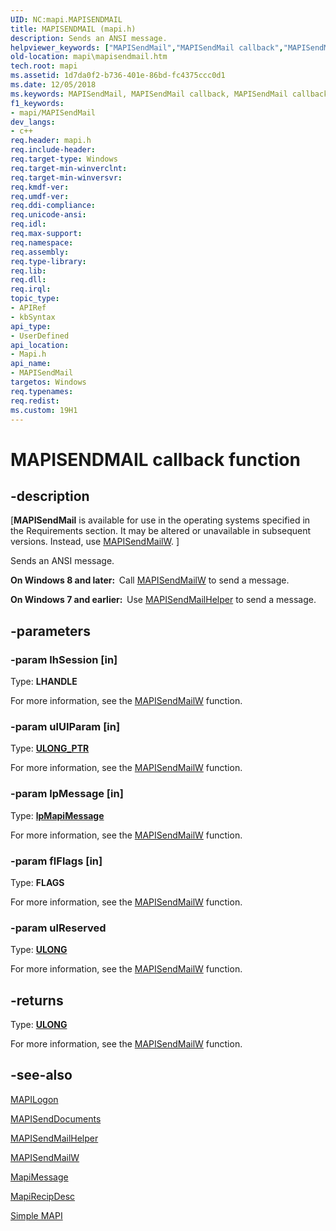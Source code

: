 ```yaml
---
UID: NC:mapi.MAPISENDMAIL
title: MAPISENDMAIL (mapi.h)
description: Sends an ANSI message.
helpviewer_keywords: ["MAPISendMail","MAPISendMail callback","MAPISendMail callback function","mapi.mapisendmail","mapi/MAPISendMail"]
old-location: mapi\mapisendmail.htm
tech.root: mapi
ms.assetid: 1d7da0f2-b736-401e-86bd-fc4375ccc0d1
ms.date: 12/05/2018
ms.keywords: MAPISendMail, MAPISendMail callback, MAPISendMail callback function, mapi.mapisendmail, mapi/MAPISendMail
f1_keywords:
- mapi/MAPISendMail
dev_langs:
- c++
req.header: mapi.h
req.include-header: 
req.target-type: Windows
req.target-min-winverclnt: 
req.target-min-winversvr: 
req.kmdf-ver: 
req.umdf-ver: 
req.ddi-compliance: 
req.unicode-ansi: 
req.idl: 
req.max-support: 
req.namespace: 
req.assembly: 
req.type-library: 
req.lib: 
req.dll: 
req.irql: 
topic_type:
- APIRef
- kbSyntax
api_type:
- UserDefined
api_location:
- Mapi.h
api_name:
- MAPISendMail
targetos: Windows
req.typenames: 
req.redist: 
ms.custom: 19H1
---
```


# MAPISENDMAIL callback function


## -description


<p class="CCE_Message">[<b>MAPISendMail</b> is available for use in the operating systems specified in the Requirements section. It may be altered or unavailable in subsequent versions. Instead, use <a href="https://docs.microsoft.com/previous-versions/windows/desktop/api/mapi/nc-mapi-mapisendmailw">MAPISendMailW</a>.
]

Sends an ANSI message.

<b>On Windows 8 and later:  </b>Call <a href="https://docs.microsoft.com/previous-versions/windows/desktop/api/mapi/nc-mapi-mapisendmailw">MAPISendMailW</a> to send a message.

<b>On Windows 7 and earlier:  </b>Use <a href="https://docs.microsoft.com/previous-versions/windows/desktop/api/mapiunicodehelp/nf-mapiunicodehelp-mapisendmailhelper">MAPISendMailHelper</a> to send a message.


## -parameters




### -param lhSession [in]

Type: <b>LHANDLE</b>

For more information, see the <a href="https://docs.microsoft.com/previous-versions/windows/desktop/api/mapi/nc-mapi-mapisendmailw">MAPISendMailW</a> function.


### -param ulUIParam [in]

Type: <b><a href="https://docs.microsoft.com/windows/desktop/WinProg/windows-data-types">ULONG_PTR</a></b>

For more information, see the <a href="https://docs.microsoft.com/previous-versions/windows/desktop/api/mapi/nc-mapi-mapisendmailw">MAPISendMailW</a> function.


### -param lpMessage [in]

Type: <b><a href="https://docs.microsoft.com/previous-versions/windows/desktop/api/mapi/ns-mapi-mapimessage">lpMapiMessage</a></b>

For more information, see the <a href="https://docs.microsoft.com/previous-versions/windows/desktop/api/mapi/nc-mapi-mapisendmailw">MAPISendMailW</a> function.


### -param flFlags [in]

Type: <b>FLAGS</b>

For more information, see the <a href="https://docs.microsoft.com/previous-versions/windows/desktop/api/mapi/nc-mapi-mapisendmailw">MAPISendMailW</a> function.


### -param ulReserved

Type: <b><a href="https://docs.microsoft.com/windows/desktop/WinProg/windows-data-types">ULONG</a></b>

For more information, see the <a href="https://docs.microsoft.com/previous-versions/windows/desktop/api/mapi/nc-mapi-mapisendmailw">MAPISendMailW</a> function.


## -returns



Type: <b><a href="https://docs.microsoft.com/windows/desktop/WinProg/windows-data-types">ULONG</a></b>

For more information, see the <a href="https://docs.microsoft.com/previous-versions/windows/desktop/api/mapi/nc-mapi-mapisendmailw">MAPISendMailW</a> function.




## -see-also




<a href="https://docs.microsoft.com/previous-versions/windows/desktop/api/mapi/nc-mapi-mapilogon">MAPILogon</a>



<a href="https://docs.microsoft.com/previous-versions/windows/desktop/api/mapi/nc-mapi-mapisenddocuments">MAPISendDocuments</a>



<a href="https://docs.microsoft.com/previous-versions/windows/desktop/api/mapiunicodehelp/nf-mapiunicodehelp-mapisendmailhelper">MAPISendMailHelper</a>



<a href="https://docs.microsoft.com/previous-versions/windows/desktop/api/mapi/nc-mapi-mapisendmailw">MAPISendMailW</a>



<a href="https://docs.microsoft.com/previous-versions/windows/desktop/api/mapi/ns-mapi-mapimessage">MapiMessage</a>



<a href="https://docs.microsoft.com/previous-versions/windows/desktop/api/mapi/ns-mapi-mapirecipdesc">MapiRecipDesc</a>



<a href="https://docs.microsoft.com/previous-versions/dd296734(v=vs.85)">Simple MAPI</a>
 

 

